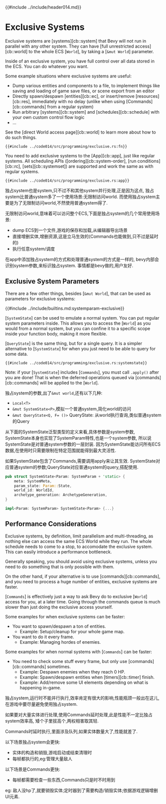 {{#include ../include/header014.md}}

# Exclusive Systems

Exclusive systems are [systems][cb::system] that Bevy will not run in parallel
with any other system. They can have [full unrestricted access][cb::world]
to the whole ECS [`World`], by taking a [`&mut World`] parameter.

Inside of an exclusive system, you have full control over all data stored
in the ECS. You can do whatever you want.

Some example situations where exclusive systems are useful:
 - Dump various entities and components to a file, to implement things like
   saving and loading of game save files, or scene export from an editor
 - Directly spawn/despawn [entities][cb::ec], or insert/remove [resources][cb::res],
   immediately with no delay (unlike when using [Commands][cb::commands]
   from a regular system)
 - Run arbitrary [systems][cb::system] and [schedules][cb::schedule] with your
   own custom control flow logic
 - …

See the [direct World access page][cb::world] to learn more about how to do
such things.

```rust,no_run,noplayground
{{#include ../code014/src/programming/exclusive.rs:fn}}
```

You need to add exclusive systems to the [App][cb::app], just like
regular systems. All scheduling APIs ([ordering][cb::system-order], [run
conditions][cb::rc], [sets][cb::systemset]) are supported and work the same
as with regular systems.

```rust,no_run,noplayground
{{#include ../code014/src/programming/exclusive.rs:app}}
```

独占system也是system,只不过不和其他system并行处理,正是因为这点,
独占system比普通system多了一个使用场景:无限制访问world.
而使用独占system主要是为了无限制访问world,不然使用普通system得了.

无限制访问world,意味着可以访问整个ECS,下面是独占system的几个常用使用场景:
 - dump ECS到一个文件,游戏的保存和加载,从编辑器导出场景
 - 直接增删实体,增删资源,这是立马生效的(Commands也能做到,只不过是延时的)
 - 执行任意system/调度

在app中添加独占system的方式和处理普通system的方式是一样的,
bevy内部会识别system参数,来标识独占system.
事情都是bevy做的,用户友好.

## Exclusive System Parameters

There are a few other things, besides [`&mut World`], that can be used as
parameters for exclusive systems:

{{#include ../include/builtins.md:systemparam-exclusive}}

[`SystemState`] can be used to emulate a normal system.  You can put regular
system parameters inside. This allows you to access the [`World`] as you would
from a normal system, but you can confine it to a specific scope inside your
function body, making it more flexible.

[`QueryState`] is the same thing, but for a single query.  It is a simpler
alternative to [`SystemState`] for when you just need to be able to query for
some data.

```rust,no_run,noplayground
{{#include ../code014/src/programming/exclusive.rs:systemstate}}
```

Note: if your [`SystemState`] includes [`Commands`], you must call `.apply()`
after you are done! That is when the deferred operations queued via
[commands][cb::commands] will be applied to the [`World`].

独占system的参数,出了`&mut world`,还有以下几种:
 - `Local<T>`
 - `&mut SystemState<P>`,模拟一个普通system,简化world的访问
 - `&mut QueryState<Q, F= ()>` QueryState: 从world执行查询,类似普通system的Query

从下面的SystemState泛型类型的定义来看,具体参数是system参数,
SystemState本身也实现了SystemParam特性,也是一个system参数,
所以说SystemState是对普通system参数的一层封装.
因为SystemState能访问所有ECS数据,在使用时只需要限制在特定范围就能得到最大灵活性.

如果SystemState包含了Commands,需要调用apply来让其生效.
SystemState对应普通system的参数;QueryState对应普通system的query,搭配使用.

```rust
pub struct SystemState<Param: SystemParam + 'static> {
    meta: SystemMeta,
    param_state: Param::State,
    world_id: WorldId,
    archetype_generation: ArchetypeGeneration,
}

impl<Param: SystemParam> SystemState<Param> {...}
```

## Performance Considerations

Exclusive systems, by definition, limit parallelism and multi-threading, as
nothing else can access the same ECS World while they run. The whole schedule
needs to come to a stop, to accomodate the exclusive system. This can easily
introduce a performance bottleneck.

Generally speaking, you should avoid using exclusive systems, unless you need
to do something that is only possible with them.

On the other hand, if your alternative is to use [commands][cb::commands],
and you need to process a huge number of entities, exclusive systems are faster.

[`Commands`] is effectively just a way to ask Bevy do to exclusive [`World`]
access for you, at a later time. Going through the commands queue is much
slower than just doing the exclusive access yourself.

Some examples for when exclusive systems can be faster:
 - You want to spawn/despawn a ton of entities.
   - Example: Setup/cleanup for your whole game map.
 - You want to do it every frame.
   - Example: Managing hordes of enemies.

Some examples for when normal systems with [`Commands`] can be faster:
 - You need to check some stuff every frame, but only use [commands][cb::commands] sometimes.
   - Example: Despawn enemies when they reach 0 HP.
   - Example: Spawn/despawn entities when [timers][cb::timer] finish.
   - Example: Add/remove some UI elements depending on what is happening in-game.

独占system,运行时不能并行执行,效率肯定有很大的影响,性能瓶颈一般出在这儿,
在游戏中要尽量避免使用独占system.

如果要对大量实体进行处理,使用Commands延时处理,此是性能不一定比独占system效率高,
矮个子里拔高个,两权相害取其轻.

Commands时延时执行,里面涉及队列,如果实体数量大了,性能就差了.

以下场景独占system会更快:
 - 实体的构造和销毁,游戏启动或结束清理时
 - 每帧都执行的,eg:管理大量敌人

以下场景是Commands更快:
 - 每帧都需要检查一些东西,Commands只是时不时用到

eg: 敌人没hp了,就要销毁实体;定时器到了需要构造/销毁实体;依据游戏逻辑增删UI元素.
